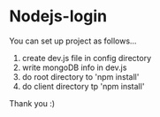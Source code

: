 # Nodejs-login
You can set up project as follows... 

1. create dev.js file in config directory
2. write mongoDB info in dev.js
3. do root directory to 'npm install'
4. do client directory tp 'npm install'

Thank you :)
